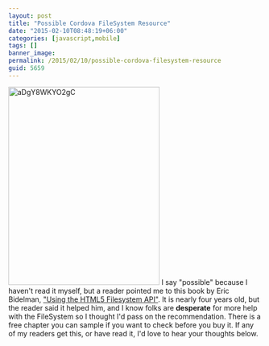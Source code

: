 ```yaml
---
layout: post
title: "Possible Cordova FileSystem Resource"
date: "2015-02-10T08:48:19+06:00"
categories: [javascript,mobile]
tags: []
banner_image: 
permalink: /2015/02/10/possible-cordova-filesystem-resource
guid: 5659
---
```


<a href="http://www.raymondcamden.com/wp-content/uploads/2015/02/aDgY8WKYO2gC.jpeg"><img src="https://static.raymondcamden.com/images/wp-content/uploads/2015/02/aDgY8WKYO2gC.jpeg" alt="aDgY8WKYO2gC" width="300" height="394" class="alignleft size-full wp-image-5660" /></a> I say "possible" because I haven't read it myself, but a reader pointed me to this book by Eric Bidelman, <a href="https://play.google.com/store/books/details/Eric_Bidelman_Using_the_HTML5_Filesystem_API?id=aDgY8WKYO2gC">"Using the HTML5 Filesystem API"</a>. It is nearly four years old, but the reader said it helped him, and I know folks are <strong>desperate</strong> for more help with the FileSystem so I thought I'd pass on the recommendation. There is a free chapter you can sample if you want to check before you buy it. If any of my readers get this, or have read it, I'd love to hear your thoughts below.